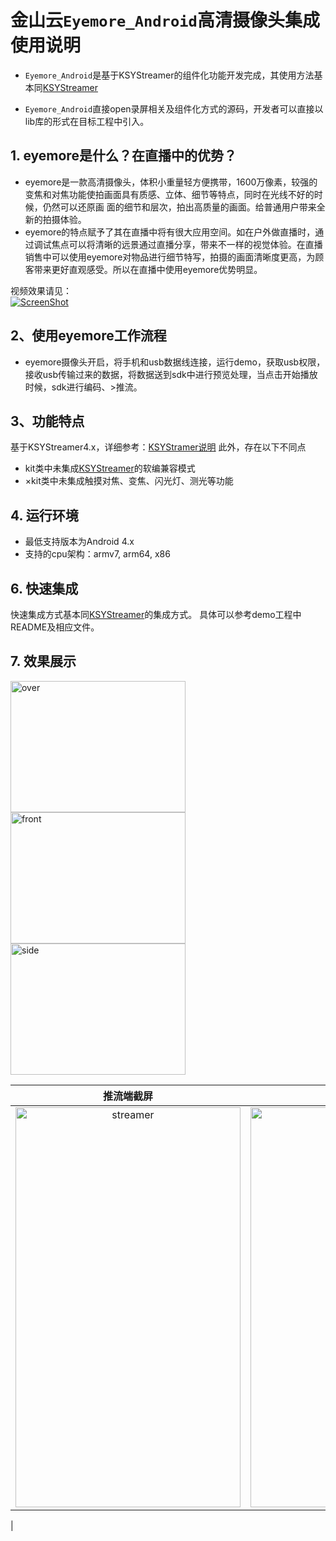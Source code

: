 # 金山云`Eyemore_Android`高清摄像头集成使用说明

* `Eyemore_Android`是基于KSYStreamer的组件化功能开发完成，其使用方法基本同[KSYStreamer](https://github.com/ksvc/KSYStreamer_Android)

* `Eyemore_Android`直接open录屏相关及组件化方式的源码，开发者可以直接以lib库的形式在目标工程中引入。

## 1. eyemore是什么？在直播中的优势？
* eyemore是一款高清摄像头，体积小重量轻方便携带，1600万像素，较强的变焦和对焦功能使拍画面具有质感、立体、细节等特点，同时在光线不好的时候，仍然可以还原画
面的细节和层次，拍出高质量的画面。给普通用户带来全新的拍摄体验。
* eyemore的特点赋予了其在直播中将有很大应用空间。如在户外做直播时，通过调试焦点可以将清晰的远景通过直播分享，带来不一样的视觉体验。在直播销售中可以使用eyemore对物品进行细节特写，拍摄的画面清晰度更高，为顾客带来更好直观感受。所以在直播中使用eyemore优势明显。

视频效果请见：  
[![ScreenShot](https://raw.githubusercontent.com/wiki/ksvc/KSYDiversityLive_Android/images/android-eyemore-bilibili.png)](http://www.bilibili.com/video/av7096879/)

## 2、使用eyemore工作流程
* eyemore摄像头开启，将手机和usb数据线连接，运行demo，获取usb权限，接收usb传输过来的数据，将数据送到sdk中进行预览处理，当点击开始播放时候，sdk进行编码、>推流。

## 3、功能特点
基于KSYStreamer4.x，详细参考：[KSYStramer说明](https://github.com/ksvc/KSYStreamer_Android/wiki)
此外，存在以下不同点
* kit类中未集成[KSYStreamer](https://github.com/ksvc/KSYStreamer_Android)的软编兼容模式
* ×kit类中未集成触摸对焦、变焦、闪光灯、测光等功能

## 4. 运行环境
* 最低支持版本为Android 4.x
* 支持的cpu架构：armv7, arm64, x86

## 6. 快速集成
快速集成方式基本同[KSYStreamer](https://github.com/ksvc/KSYStreamer_Android/wiki)的集成方式。
具体可以参考demo工程中README及相应文件。

## 7. 效果展示
<img src="https://raw.githubusercontent.com/wiki/ksvc/KSYStreamer_Android/images/eyemore_over_look.png" width = "280" height = "210" alt="over" align=center /> 
<img src="https://raw.githubusercontent.com/wiki/ksvc/KSYStreamer_Android/images/eyemore_front_look.png" width = "280" height = "210" alt="front" align=center />
<img src="https://raw.githubusercontent.com/wiki/ksvc/KSYStreamer_Android/images/eyemore_side_look.png" width = "280" height = "210" alt="side" align=center />

|推流端截屏|播放端截屏|
| :---:|:---: |
|<img src="https://raw.githubusercontent.com/wiki/ksvc/KSYStreamer_Android/images/eyemore_screen_streamer.png" width = "360" height = "640" alt="streamer" align=center /> |<img src="https://raw.githubusercontent.com/wiki/ksvc/KSYStreamer_Android/images/eyemore_screen_play.png" width = "360" height = "640" alt="player" align=center />
|
